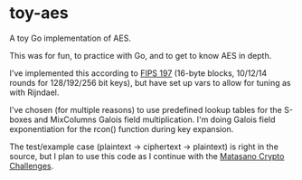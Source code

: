 # toy-aes
A toy Go implementation of AES.

This was for fun, to practice with Go, and to get to know AES in depth.

I've implemented this according to [FIPS 197](http://nvlpubs.nist.gov/nistpubs/FIPS/NIST.FIPS.197.pdf) (16-byte blocks, 10/12/14 rounds for 128/192/256 bit keys), but have set up vars to allow for tuning as with Rijndael.

I've chosen (for multiple reasons) to use predefined lookup tables for the S-boxes and MixColumns Galois field multiplication. I'm doing Galois field exponentiation for the rcon() function during key expansion.

The test/example case (plaintext -> ciphertext -> plaintext) is right in the source, but I plan to use this code as I continue with the [Matasano Crypto Challenges](https://cryptopals.com).